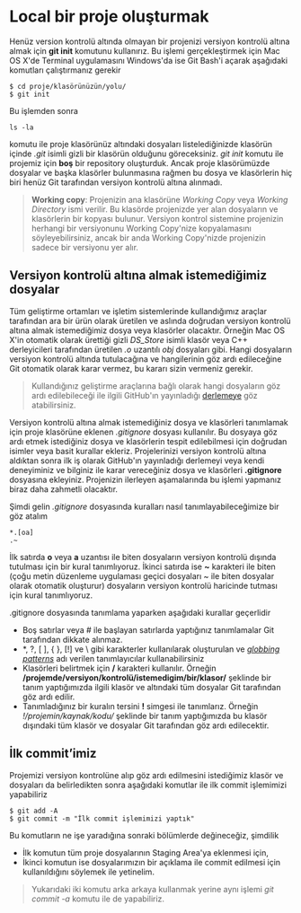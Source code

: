 # Local bir proje oluşturmak
Henüz version kontrolü altında olmayan bir projenizi versiyon kontrolü altına almak için **git init** komutunu kullanırız. Bu işlemi gerçekleştirmek için Mac OS X'de Terminal uygulamasını Windows'da ise Git Bash'i açarak aşağıdaki komutları çalıştırmanız gerekir

    $ cd proje/klasörünüzün/yolu/
    $ git init

Bu işlemden sonra

    ls -la

komutu ile proje klasörünüz altındaki dosyaları listelediğinizde klasörün içinde *.git* isimli gizli bir klasörün olduğunu göreceksiniz. *git init* komutu ile projemiz için **boş** bir repository oluşturduk. Ancak proje klasörümüzde dosyalar ve başka klasörler bulunmasına rağmen bu dosya ve klasörlerin hiç biri henüz Git tarafından versiyon kontrolü altına alınmadı.
> **Working copy**: Projenizin ana klasörüne *Working Copy* veya *Working Directory* ismi verilir. Bu klasörde projenizde yer alan dosyaların ve klasörlerin bir kopyası bulunur. Versiyon kontrol sistemine projenizin herhangi bir versiyonunu Working Copy'nize kopyalamasını söyleyebilirsiniz, ancak bir anda Working Copy'nizde projenizin sadece bir versiyonu yer alır.

## Versiyon kontrolü altına almak istemediğimiz dosyalar

Tüm geliştirme ortamları ve işletim sistemlerinde kullandığımız araçlar tarafından ara bir ürün olarak üretilen ve aslında doğrudan versiyon kontrolü altına almak istemediğimiz dosya veya klasörler olacaktır. Örneğin Mac OS X'in otomatik olarak ürettiği gizli *DS_Store* isimli klasör veya C++ derleyicileri tarafından üretilen *.o* uzantılı *obj* dosyaları gibi. Hangi dosyaların versiyon kontrolü altında tutulacağına ve hangilerinin göz ardı edileceğine Git otomatik olarak karar vermez, bu kararı sizin vermeniz gerekir.

> Kullandığınız geliştirme araçlarına bağlı olarak hangi dosyaların göz ardı edilebileceği ile ilgili GitHub'ın yayınladığı [derlemeye](https://github.com/github/gitignore) göz atabilirsiniz.

Versiyon kontrolü altına almak istemediğiniz dosya ve klasörleri tanımlamak için proje klasörüne eklenen *.gitignore* dosyası kullanılır. Bu dosyaya göz ardı etmek istediğiniz dosya ve klasörlerin tespit edilebilmesi için doğrudan isimler veya basit kurallar ekleriz. Projelerinizi versiyon kontrolü altına aldıktan sonra ilk iş olarak GitHub'ın yayınladığı derlemeyi veya kendi deneyiminiz ve bilginiz ile karar vereceğiniz dosya ve klasörleri **.gitignore** dosyasına ekleyiniz. Projenizin ilerleyen aşamalarında bu işlemi yapmanız biraz daha zahmetli olacaktır.

Şimdi gelin *.gitignore* dosyasında kuralları nasıl tanımlayabileceğimize bir göz atalım

    *.[oa]
    .~
İlk satırda **o** veya **a** uzantısı ile biten dosyaların versiyon kontrolü dışında tutulması için bir kural tanımlıyoruz. İkinci satırda ise **~** karakteri ile biten (çoğu metin düzenleme uygulaması geçici dosyaları ~ ile biten dosyalar olarak otomatik oluşturur) dosyaların versiyon kontrolü haricinde tutması için kural tanımlıyoruz.

.gitignore dosyasında tanımlama yaparken aşağıdaki kurallar geçerlidir

* Boş satırlar veya # ile başlayan satırlarda yaptığınız tanımlamalar Git tarafından dikkate alınmaz.
* \*, ?, [ ], { }, [!] ve \ gibi karakterler kullanılarak oluşturulan ve  *[globbing patterns](http://www.tldp.org/LDP/GNU-Linux-Tools-Summary/html/x11655.htm)* adı verilen tanımlayıcılar kullanabilirsiniz
* Klasörleri belirtmek için **/** karakteri kullanılır. Örneğin **/projemde/versiyon/kontrolü/istemedigim/bir/klasor/** şeklinde bir tanım yaptığımızda ilgili klasör ve altındaki tüm dosyalar Git tarafından göz ardı edilir.
* Tanımladığınız bir kuralın tersini **!** simgesi ile tanımlarız. Örneğin *!/projemin/kaynak/kodu/* şeklinde bir tanım yaptığımızda bu klasör dışındaki tüm klasör ve dosyalar Git tarafından göz ardı edilecektir.

## İlk commit’imiz
Projemizi versiyon kontrolüne alıp göz ardı edilmesini istediğimiz klasör ve dosyaları da belirledikten sonra aşağıdaki komutlar ile ilk commit işlemimizi yapabiliriz

    $ git add -A
    $ git commit -m "İlk commit işlemimizi yaptık"

Bu komutların ne işe yaradığına sonraki bölümlerde değineceğiz, şimdilik
* İlk komutun tüm proje dosyalarının Staging Area'ya eklenmesi için,
* İkinci komutun ise dosyalarımızın bir açıklama ile commit edilmesi için
kullanıldığını söylemek ile yetinelim.

> Yukarıdaki iki komutu arka arkaya kullanmak yerine aynı işlemi *git commit -a* komutu ile de yapabiliriz.

